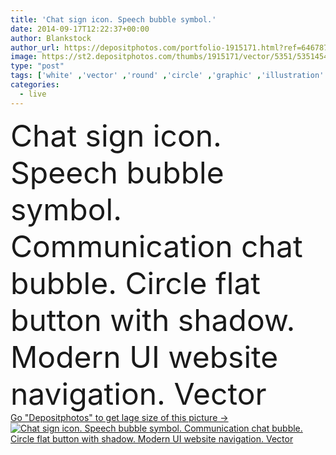 ```yaml
---
title: 'Chat sign icon. Speech bubble symbol.'
date: 2014-09-17T12:22:37+00:00
author: Blankstock
author_url: https://depositphotos.com/portfolio-1915171.html?ref=64678756
image: https://st2.depositphotos.com/thumbs/1915171/vector/5351/53514547/api_thumb_450.jpg?forcejpeg=true
type: "post"
tags: ['white' ,'vector' ,'round' ,'circle' ,'graphic' ,'illustration' ,'paper' ,'shape' ,'sign' ,'label' ,'art' ,'cutout' ,'black' ,'cut' ,'silhouette' ,'gray' ,'symbol' ,'creative' ,'concept' ,'icon' ,'mark' ,'button' ,'communication' ,'talk' ,'flat' ,'live' ,'speech' ,'shadow' ,'information' ,'help' ,'web' ,'geometric' ,'badge' ,'long' ,'online' ,'navigation' ,'website' ,'bubble' ,'quality' ,'chat' ,'speak' ,'seal' ,'stamp' ,'token' ,'app' ]
categories: 
  - live
---
```

<div aling="center">
            <font size="60"> Chat sign icon. Speech bubble symbol. Communication chat bubble. Circle flat button with shadow. Modern UI website navigation. Vector</font>   
</div>
<div>
    <a href='https://depositphotos.com/53514547/stock-illustration-chat-sign-icon-speech-bubble.html?ref=64678756' target=_blank > Go "Depositphotos" to get lage size of this picture ->
        <img href='https://depositphotos.com/53514547/stock-illustration-chat-sign-icon-speech-bubble.html?ref=64678756' src='https://st2.depositphotos.com/1915171/5351/v/950/depositphotos_53514547-stock-illustration-chat-sign-icon-speech-bubble.jpg?forcejpeg=true' alt='Chat sign icon. Speech bubble symbol. Communication chat bubble. Circle flat button with shadow. Modern UI website navigation. Vector' >
    </a>
</div>
